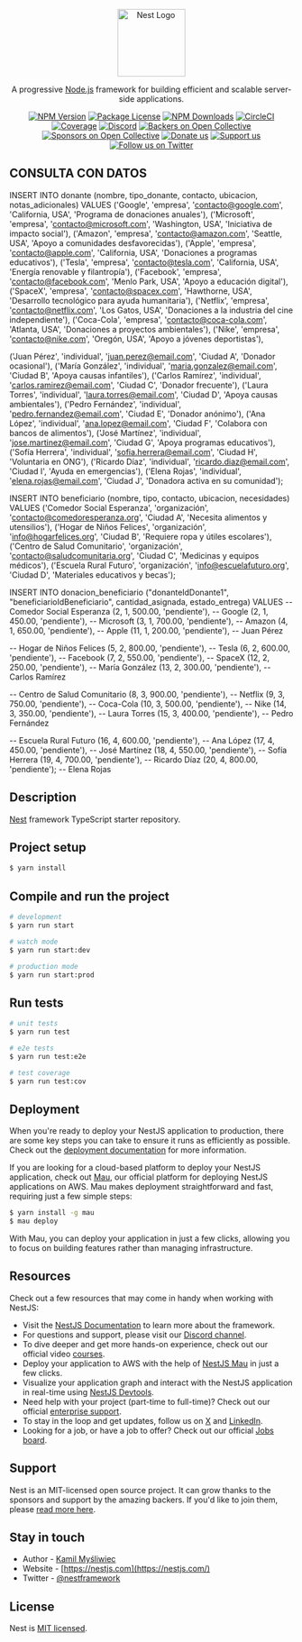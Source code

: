 <p align="center">
  <a href="http://nestjs.com/" target="blank"><img src="https://nestjs.com/img/logo-small.svg" width="120" alt="Nest Logo" /></a>
</p>

[circleci-image]: https://img.shields.io/circleci/build/github/nestjs/nest/master?token=abc123def456
[circleci-url]: https://circleci.com/gh/nestjs/nest

  <p align="center">A progressive <a href="http://nodejs.org" target="_blank">Node.js</a> framework for building efficient and scalable server-side applications.</p>
    <p align="center">
<a href="https://www.npmjs.com/~nestjscore" target="_blank"><img src="https://img.shields.io/npm/v/@nestjs/core.svg" alt="NPM Version" /></a>
<a href="https://www.npmjs.com/~nestjscore" target="_blank"><img src="https://img.shields.io/npm/l/@nestjs/core.svg" alt="Package License" /></a>
<a href="https://www.npmjs.com/~nestjscore" target="_blank"><img src="https://img.shields.io/npm/dm/@nestjs/common.svg" alt="NPM Downloads" /></a>
<a href="https://circleci.com/gh/nestjs/nest" target="_blank"><img src="https://img.shields.io/circleci/build/github/nestjs/nest/master" alt="CircleCI" /></a>
<a href="https://coveralls.io/github/nestjs/nest?branch=master" target="_blank"><img src="https://coveralls.io/repos/github/nestjs/nest/badge.svg?branch=master#9" alt="Coverage" /></a>
<a href="https://discord.gg/G7Qnnhy" target="_blank"><img src="https://img.shields.io/badge/discord-online-brightgreen.svg" alt="Discord"/></a>
<a href="https://opencollective.com/nest#backer" target="_blank"><img src="https://opencollective.com/nest/backers/badge.svg" alt="Backers on Open Collective" /></a>
<a href="https://opencollective.com/nest#sponsor" target="_blank"><img src="https://opencollective.com/nest/sponsors/badge.svg" alt="Sponsors on Open Collective" /></a>
  <a href="https://paypal.me/kamilmysliwiec" target="_blank"><img src="https://img.shields.io/badge/Donate-PayPal-ff3f59.svg" alt="Donate us"/></a>
    <a href="https://opencollective.com/nest#sponsor"  target="_blank"><img src="https://img.shields.io/badge/Support%20us-Open%20Collective-41B883.svg" alt="Support us"></a>
  <a href="https://twitter.com/nestframework" target="_blank"><img src="https://img.shields.io/twitter/follow/nestframework.svg?style=social&label=Follow" alt="Follow us on Twitter"></a>
</p>
  <!--[![Backers on Open Collective](https://opencollective.com/nest/backers/badge.svg)](https://opencollective.com/nest#backer)
  [![Sponsors on Open Collective](https://opencollective.com/nest/sponsors/badge.svg)](https://opencollective.com/nest#sponsor)-->

## CONSULTA CON DATOS 
INSERT INTO donante (nombre, tipo_donante, contacto, ubicacion, notas_adicionales) 
VALUES 
('Google', 'empresa', 'contacto@google.com', 'California, USA', 'Programa de donaciones anuales'),
('Microsoft', 'empresa', 'contacto@microsoft.com', 'Washington, USA', 'Iniciativa de impacto social'),
('Amazon', 'empresa', 'contacto@amazon.com', 'Seattle, USA', 'Apoyo a comunidades desfavorecidas'),
('Apple', 'empresa', 'contacto@apple.com', 'California, USA', 'Donaciones a programas educativos'),
('Tesla', 'empresa', 'contacto@tesla.com', 'California, USA', 'Energía renovable y filantropía'),
('Facebook', 'empresa', 'contacto@facebook.com', 'Menlo Park, USA', 'Apoyo a educación digital'),
('SpaceX', 'empresa', 'contacto@spacex.com', 'Hawthorne, USA', 'Desarrollo tecnológico para ayuda humanitaria'),
('Netflix', 'empresa', 'contacto@netflix.com', 'Los Gatos, USA', 'Donaciones a la industria del cine independiente'),
('Coca-Cola', 'empresa', 'contacto@coca-cola.com', 'Atlanta, USA', 'Donaciones a proyectos ambientales'),
('Nike', 'empresa', 'contacto@nike.com', 'Oregón, USA', 'Apoyo a jóvenes deportistas'),

('Juan Pérez', 'individual', 'juan.perez@email.com', 'Ciudad A', 'Donador ocasional'),
('María González', 'individual', 'maria.gonzalez@email.com', 'Ciudad B', 'Apoya causas infantiles'),
('Carlos Ramírez', 'individual', 'carlos.ramirez@email.com', 'Ciudad C', 'Donador frecuente'),
('Laura Torres', 'individual', 'laura.torres@email.com', 'Ciudad D', 'Apoya causas ambientales'),
('Pedro Fernández', 'individual', 'pedro.fernandez@email.com', 'Ciudad E', 'Donador anónimo'),
('Ana López', 'individual', 'ana.lopez@email.com', 'Ciudad F', 'Colabora con bancos de alimentos'),
('José Martínez', 'individual', 'jose.martinez@email.com', 'Ciudad G', 'Apoya programas educativos'),
('Sofía Herrera', 'individual', 'sofia.herrera@email.com', 'Ciudad H', 'Voluntaria en ONG'),
('Ricardo Díaz', 'individual', 'ricardo.diaz@email.com', 'Ciudad I', 'Ayuda en emergencias'),
('Elena Rojas', 'individual', 'elena.rojas@email.com', 'Ciudad J', 'Donadora activa en su comunidad');


INSERT INTO beneficiario (nombre, tipo, contacto, ubicacion, necesidades) 
VALUES 
('Comedor Social Esperanza', 'organización', 'contacto@comedoresperanza.org', 'Ciudad A', 'Necesita alimentos y utensilios'),
('Hogar de Niños Felices', 'organización', 'info@hogarfelices.org', 'Ciudad B', 'Requiere ropa y útiles escolares'),
('Centro de Salud Comunitario', 'organización', 'contacto@saludcomunitaria.org', 'Ciudad C', 'Medicinas y equipos médicos'),
('Escuela Rural Futuro', 'organización', 'info@escuelafuturo.org', 'Ciudad D', 'Materiales educativos y becas');


INSERT INTO donacion_beneficiario ("donanteIdDonante1", "beneficiarioIdBeneficiario", cantidad_asignada, estado_entrega) 
VALUES 
-- Comedor Social Esperanza
(2, 1, 500.00, 'pendiente'),  -- Google
(2, 1, 450.00, 'pendiente'),  -- Microsoft
(3, 1, 700.00, 'pendiente'),  -- Amazon
(4, 1, 650.00, 'pendiente'),  -- Apple
(11, 1, 200.00, 'pendiente'), -- Juan Pérez

-- Hogar de Niños Felices
(5, 2, 800.00, 'pendiente'),  -- Tesla
(6, 2, 600.00, 'pendiente'),  -- Facebook
(7, 2, 550.00, 'pendiente'),  -- SpaceX
(12, 2, 250.00, 'pendiente'), -- María González
(13, 2, 300.00, 'pendiente'), -- Carlos Ramírez

-- Centro de Salud Comunitario
(8, 3, 900.00, 'pendiente'),  -- Netflix
(9, 3, 750.00, 'pendiente'),  -- Coca-Cola
(10, 3, 500.00, 'pendiente'), -- Nike
(14, 3, 350.00, 'pendiente'), -- Laura Torres
(15, 3, 400.00, 'pendiente'), -- Pedro Fernández

-- Escuela Rural Futuro
(16, 4, 600.00, 'pendiente'), -- Ana López
(17, 4, 450.00, 'pendiente'), -- José Martínez
(18, 4, 550.00, 'pendiente'), -- Sofía Herrera
(19, 4, 700.00, 'pendiente'), -- Ricardo Díaz
(20, 4, 800.00, 'pendiente'); -- Elena Rojas

## Description

[Nest](https://github.com/nestjs/nest) framework TypeScript starter repository.

## Project setup

```bash
$ yarn install
```

## Compile and run the project

```bash
# development
$ yarn run start

# watch mode
$ yarn run start:dev

# production mode
$ yarn run start:prod
```

## Run tests

```bash
# unit tests
$ yarn run test

# e2e tests
$ yarn run test:e2e

# test coverage
$ yarn run test:cov
```

## Deployment

When you're ready to deploy your NestJS application to production, there are some key steps you can take to ensure it runs as efficiently as possible. Check out the [deployment documentation](https://docs.nestjs.com/deployment) for more information.

If you are looking for a cloud-based platform to deploy your NestJS application, check out [Mau](https://mau.nestjs.com), our official platform for deploying NestJS applications on AWS. Mau makes deployment straightforward and fast, requiring just a few simple steps:

```bash
$ yarn install -g mau
$ mau deploy
```

With Mau, you can deploy your application in just a few clicks, allowing you to focus on building features rather than managing infrastructure.

## Resources

Check out a few resources that may come in handy when working with NestJS:

- Visit the [NestJS Documentation](https://docs.nestjs.com) to learn more about the framework.
- For questions and support, please visit our [Discord channel](https://discord.gg/G7Qnnhy).
- To dive deeper and get more hands-on experience, check out our official video [courses](https://courses.nestjs.com/).
- Deploy your application to AWS with the help of [NestJS Mau](https://mau.nestjs.com) in just a few clicks.
- Visualize your application graph and interact with the NestJS application in real-time using [NestJS Devtools](https://devtools.nestjs.com).
- Need help with your project (part-time to full-time)? Check out our official [enterprise support](https://enterprise.nestjs.com).
- To stay in the loop and get updates, follow us on [X](https://x.com/nestframework) and [LinkedIn](https://linkedin.com/company/nestjs).
- Looking for a job, or have a job to offer? Check out our official [Jobs board](https://jobs.nestjs.com).

## Support

Nest is an MIT-licensed open source project. It can grow thanks to the sponsors and support by the amazing backers. If you'd like to join them, please [read more here](https://docs.nestjs.com/support).

## Stay in touch

- Author - [Kamil Myśliwiec](https://twitter.com/kammysliwiec)
- Website - [https://nestjs.com](https://nestjs.com/)
- Twitter - [@nestframework](https://twitter.com/nestframework)

## License

Nest is [MIT licensed](https://github.com/nestjs/nest/blob/master/LICENSE).
